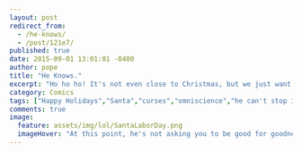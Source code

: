 ```yaml
---
layout: post
redirect_from: 
  - /he-knows/
  - /post/121e7/
published: true
date: 2015-09-01 13:01:01 -0400
author: pope
title: "He Knows."
excerpt: "Ho ho ho! It's not even close to Christmas, but we just want to remind you that Santa is a real human being who is still forced to exist all year long! Ho ho ho!"
category: Comics
tags: ["Happy Holidays","Santa","curses","omniscience","he can't stop it even if he wants to","he really wants to","Merry Christmas","Allston Christmas","I'm going to go cry in the shower now","He Knows","Oh god does He Know"]
comments: true 
image:
  feature: assets/img/lol/SantaLaborDay.png
  imageHover: "At this point, he's not asking you to be good for goodness', or even your own sake; he just really can't handle watching you revolting people anymore."
---
```


